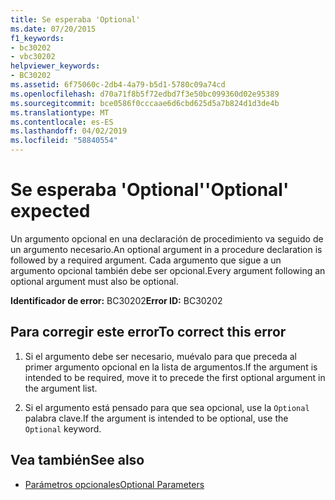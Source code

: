 ```yaml
---
title: Se esperaba 'Optional'
ms.date: 07/20/2015
f1_keywords:
- bc30202
- vbc30202
helpviewer_keywords:
- BC30202
ms.assetid: 6f75060c-2db4-4a79-b5d1-5780c09a74cd
ms.openlocfilehash: d70a71f8b5f72edbd7f3e50bc099360d02e95389
ms.sourcegitcommit: bce0586f0cccaae6d6cbd625d5a7b824d1d3de4b
ms.translationtype: MT
ms.contentlocale: es-ES
ms.lasthandoff: 04/02/2019
ms.locfileid: "58840554"
---
```

# <a name="optional-expected"></a><span data-ttu-id="33e77-102">Se esperaba 'Optional'</span><span class="sxs-lookup"><span data-stu-id="33e77-102">'Optional' expected</span></span>
<span data-ttu-id="33e77-103">Un argumento opcional en una declaración de procedimiento va seguido de un argumento necesario.</span><span class="sxs-lookup"><span data-stu-id="33e77-103">An optional argument in a procedure declaration is followed by a required argument.</span></span> <span data-ttu-id="33e77-104">Cada argumento que sigue a un argumento opcional también debe ser opcional.</span><span class="sxs-lookup"><span data-stu-id="33e77-104">Every argument following an optional argument must also be optional.</span></span>  
  
 <span data-ttu-id="33e77-105">**Identificador de error:** BC30202</span><span class="sxs-lookup"><span data-stu-id="33e77-105">**Error ID:** BC30202</span></span>  
  
## <a name="to-correct-this-error"></a><span data-ttu-id="33e77-106">Para corregir este error</span><span class="sxs-lookup"><span data-stu-id="33e77-106">To correct this error</span></span>  
  
1.  <span data-ttu-id="33e77-107">Si el argumento debe ser necesario, muévalo para que preceda al primer argumento opcional en la lista de argumentos.</span><span class="sxs-lookup"><span data-stu-id="33e77-107">If the argument is intended to be required, move it to precede the first optional argument in the argument list.</span></span>  
  
2.  <span data-ttu-id="33e77-108">Si el argumento está pensado para que sea opcional, use la `Optional` palabra clave.</span><span class="sxs-lookup"><span data-stu-id="33e77-108">If the argument is intended to be optional, use the `Optional` keyword.</span></span>  
  
## <a name="see-also"></a><span data-ttu-id="33e77-109">Vea también</span><span class="sxs-lookup"><span data-stu-id="33e77-109">See also</span></span>

- [<span data-ttu-id="33e77-110">Parámetros opcionales</span><span class="sxs-lookup"><span data-stu-id="33e77-110">Optional Parameters</span></span>](../../../visual-basic/programming-guide/language-features/procedures/optional-parameters.md)
